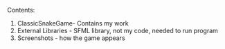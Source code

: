 Contents:

1. ClassicSnakeGame- Contains my work
2. External Libraries - SFML library, not my code, needed to run program
3. Screenshots - how the game appears
